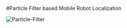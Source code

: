 #Particle Filter based Mobile Robot Localization

![Particle-Filter](https://github.com/SubMishMar/probabilistic_robotics/blob/master/chapter4/particle_filters/gifs/ParticleFilterLocalization.gif)

